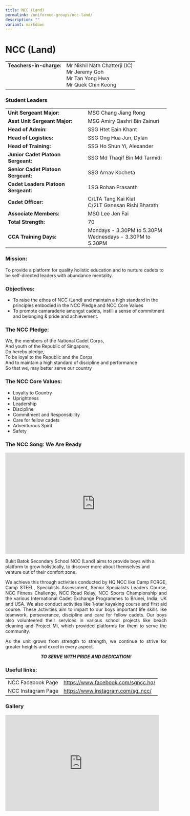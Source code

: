 ```yaml
---
title: NCC (Land)
permalink: /uniformed-groups/ncc-land/
description: ""
variant: markdown
---
```

# NCC (Land)


|                           |                   |
|--------------|----------------------------|
| **Teachers-in-charge:**<br><br><br><br> | Mr Nikhil Nath Chatterji (IC)<br>Mr Jeremy Goh<br>Mr Tan Yong Hwa<br>Mr Quek Chin Keong |

### Student Leaders

|                          |                       |
|-----------------|------------------|
| **Unit Sergeant Major:**            | MSG Chang Jiang Rong                                                                                             |
| **Asst Unit Sergeant Major:**       | MSG Amiry Qashri Bin Zainuri                                                                                                 |
| **Head of Admin:**                  | SSG Htet Eain Khant                                                                                          |
| **Head of Logistics:**              | SSG Ong Hua Jun, Dylan                                                                                                       |
| **Head of Training:**               | SSG Ho Shun Yi, Alexander                                                                                      |
| **Junior Cadet Platoon Sergeant:**  | SSG Md Thaqif Bin Md Tarmidi                                                                                |
| **Senior Cadet Platoon Sergeant:**  | SSG Arnav Kocheta        |
| **Cadet Leaders Platoon Sergeant:** | 1SG Rohan Prasanth                                                                                          |
| **Cadet Officer:**                  | C/LTA Tang Kai Kiat<br>C/2LT Ganesan Rishi Bharath |
| **Associate Members:**              | MSG Lee Jen Fai                                                                                                       |
| **Total Strength:**               |    70                   |
| **CCA Training Days:**<br>          | Mondays -  3.30PM to 5.30PM<br>Wednesdays - 3.30PM to 5.30PM                                                          |


### Mission:

To provide a platform for quality holistic education and to nurture cadets to be self-directed leaders with abundance mentality.

### Objectives:

*   To raise the ethos of NCC (Land) and maintain a high standard in the principles embodied in the NCC Pledge and NCC Core Values
*   To promote camaraderie amongst cadets, instill a sense of commitment and belonging &amp; pride and achievement.

  

### **The NCC Pledge:**

We, the members of the National Cadet Corps,   
And youth of the Republic of Singapore,   
Do hereby pledge,   
To be loyal to the Republic and the Corps   
And to maintain a high standard of discipline and performance   
So that we, may better serve our country


### **The NCC Core Values:**

*   Loyalty to Country
*   Uprightness
*   Leadership
*   Discipline
*   Commitment and Responsibility
*   Care for fellow cadets
*   Adventurous Spirit
*   Safety

### **The NCC Song: We Are Ready**

<iframe allowfullscreen="" allow="accelerometer; autoplay; clipboard-write; encrypted-media; gyroscope; picture-in-picture" frameborder="0" title="Singapore NCC SONG 2016" src="https://www.youtube.com/embed/ww-T528CPw8" height="315" width="560"></iframe>

Bukit Batok Secondary School NCC (Land) aims to provide boys with a platform to grow holistically, to discover more about themselves and venture out of their comfort zone.


<p style="text-align: justify;">We achieve this through activities conducted by HQ NCC like Camp FORGE, Camp STEEL, Specialists Assessment, Senior Specialists Leaders Course, NCC Fitness Challenge, NCC Road Relay, NCC Sports Championship and the various International Cadet Exchange Programmes to Brunei, India, UK and USA. We also conduct activities like 1-star kayaking course and first aid course. These activities aim to impart to our boys important life skills like teamwork, perseverance, discipline and care for fellow cadets. Our boys also volunteered their services in various school projects like beach cleaning and Project Mi, which provided platforms for them to serve the community.</p>


<p style="text-align: justify;">As the unit grows from strength to strength, we continue to strive for greater heights and excel in every aspect.</p>
  

****_<center>TO SERVE WITH PRIDE AND DEDICATION!</center>_****


### **Useful links:**

|                    |                       |
|--------------------|-----------------------------|
| NCC Facebook Page  | https://www.facebook.com/sgncc.hq/ |
| NCC Instagram Page | https://www.instagram.com/sg_ncc/  |

### Gallery
<iframe allowfullscreen="true" height="299" width="480" frameborder="0" src="https://docs.google.com/presentation/d/e/2PACX-1vRabJMZRnkTl3wHx2kMEu__B_xKcrciRfENI8RkdQ-mTXq2H6gNnl9iIYWlDjBKm1ClK17iY-zmuXF-/embed?start=true&amp;loop=true&amp;delayms=3000"></iframe>